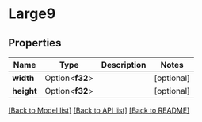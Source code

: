 # Large9

## Properties

Name | Type | Description | Notes
------------ | ------------- | ------------- | -------------
**width** | Option<**f32**> |  | [optional]
**height** | Option<**f32**> |  | [optional]

[[Back to Model list]](../README.md#documentation-for-models) [[Back to API list]](../README.md#documentation-for-api-endpoints) [[Back to README]](../README.md)


